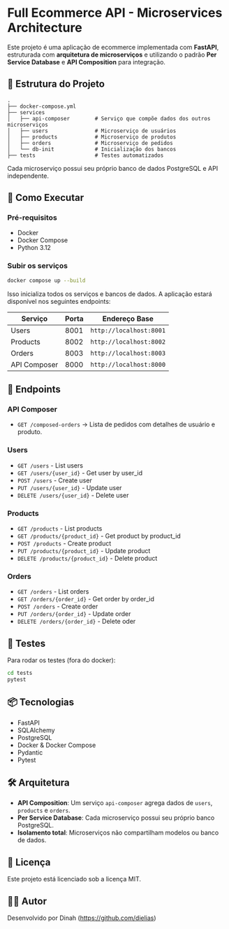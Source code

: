 # Full Ecommerce API - Microservices Architecture

Este projeto é uma aplicação de ecommerce implementada com **FastAPI**, estruturada com **arquitetura de microserviços** e utilizando o padrão **Per Service Database** e **API Composition** para integração.

## 🧱 Estrutura do Projeto

```
.
├── docker-compose.yml
├── services
│   ├── api-composer        # Serviço que compõe dados dos outros microserviços
│   ├── users               # Microserviço de usuários
│   ├── products            # Microserviço de produtos
│   ├── orders              # Microserviço de pedidos
│   └── db-init             # Inicialização dos bancos
├── tests                   # Testes automatizados
```

Cada microserviço possui seu próprio banco de dados PostgreSQL e API independente.

## 🚀 Como Executar

### Pré-requisitos

- Docker
- Docker Compose
- Python 3.12

### Subir os serviços

```bash
docker compose up --build
```

Isso inicializa todos os serviços e bancos de dados. A aplicação estará disponível nos seguintes endpoints:

| Serviço      | Porta | Endereço Base         |
|--------------|-------|------------------------|
| Users        | 8001  | `http://localhost:8001` |
| Products     | 8002  | `http://localhost:8002` |
| Orders       | 8003  | `http://localhost:8003` |
| API Composer | 8000  | `http://localhost:8000` |

## 🔌 Endpoints

### API Composer

- `GET /composed-orders` → Lista de pedidos com detalhes de usuário e produto.

### Users

- `GET /users` - List users
- `GET /users/{user_id}` - Get user by user_id
- `POST /users` - Create user
- `PUT /users/{user_id}` - Update user
- `DELETE /users/{user_id}` - Delete user

### Products

- `GET /products` - List products
- `GET /products/{product_id}` - Get product by product_id
- `POST /products` - Create product
- `PUT /products/{product_id}` - Update product
- `DELETE /products/{product_id}` - Delete product

### Orders

- `GET /orders` - List orders
- `GET /orders/{order_id}` - Get order by order_id
- `POST /orders` - Create order
- `PUT /orders/{order_id}` - Update order
- `DELETE /orders/{order_id}` - Delete oder

## 🧪 Testes

Para rodar os testes (fora do docker):

```bash
cd tests
pytest
```

## 📦 Tecnologias

- FastAPI
- SQLAlchemy
- PostgreSQL
- Docker & Docker Compose
- Pydantic
- Pytest

## 🛠️ Arquitetura

- **API Composition**: Um serviço `api-composer` agrega dados de `users`, `products` e `orders`.
- **Per Service Database**: Cada microserviço possui seu próprio banco PostgreSQL.
- **Isolamento total**: Microserviços não compartilham modelos ou banco de dados.

## 📝 Licença

Este projeto está licenciado sob a licença MIT.

## 🧑‍💻 Autor

Desenvolvido por Dinah (https://github.com/dielias)
